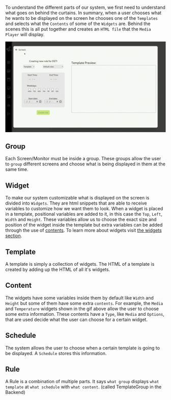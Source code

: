 To understand the different parts of our system, we first need to understand what goes on behind the curtains. In summary, when a user chooses what he wants to be displayed on the screen he chooses one of the `Templates` and selects what the `Contents` of some of the `Widgets` are. Behind the scenes this is all put together and creates an `HTML file` that the `Media Player` will display.

![Template Demonstration](../files/template-demo.gif)

## Group

Each Screen/Monitor must be inside a group. These groups allow the user to `group` different screens and choose what is being displayed in them at the same time.

## Widget

To make our system customizable what is displayed on the screen is divided into `Widgets`. They are html snippets that are able to receive variables to customize how we want them to look. When a widget is placed in a template, positional variables are added to it, in this case the `Top`, `Left`, `Width` and `Height`. These variables allow us to choose the exact size and position of the widget inside the template but extra variables can be added through the use of [contents](#content). To learn more about widgets visit [the widgets section]().

## Template

A template is simply a collection of widgets. The HTML of a template is created by adding up the HTML of all it's widgets.

## Content

The widgets have some variables inside them by default like `Width` and `Height` but some of them have some extra `contents`. For example, the `Media` and `Temperature` widgets shown in the gif above allow the user to choose some extra information. These contents have a `Type`, like `Media` and `Options`, that are used decide what the user can choose for a certain widget.

## Schedule

The system allows the user to choose when a certain template is going to be displayed. A `Schedule` stores this information.

## Rule

A Rule is a combination of multiple parts. It says `what group` displays `what template` at `what schedule` with `what content`. (called TemplateGroup in the Backend)